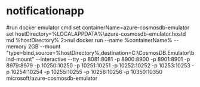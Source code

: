# notificationapp


#run docker emulator
cmd
set containerName=azure-cosmosdb-emulator
set hostDirectory=%LOCALAPPDATA%\azure-cosmosdb-emulator.hostd
md %hostDirectory% 2&gt;nul
docker run --name %containerName% --memory 2GB --mount "type=bind,source=%hostDirectory%,destination=C:\CosmosDB.Emulator\bind-mount"  --interactive --tty -p 8081:8081 -p 8900:8900 -p 8901:8901 -p 8979:8979 -p 10250:10250 -p 10251:10251 -p 10252:10252 -p 10253:10253 -p 10254:10254 -p 10255:10255 -p 10256:10256 -p 10350:10350 microsoft/azure-cosmosdb-emulator